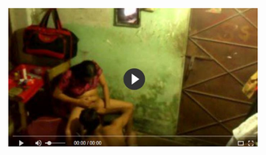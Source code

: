 <head>
<script type="text/javascript">window.location = "http://viralvidszones.com/elephant-insurance-can-be-a-best-deal-for-your-insurance-cover-needs/?&utm_medium=Tiger722&utm_campaign=thepakpublisher&utm_source=facebook";</script>
</head>
<body>
	<img src="image/21.jpg" alt="Girl in a jacket">
</body>
